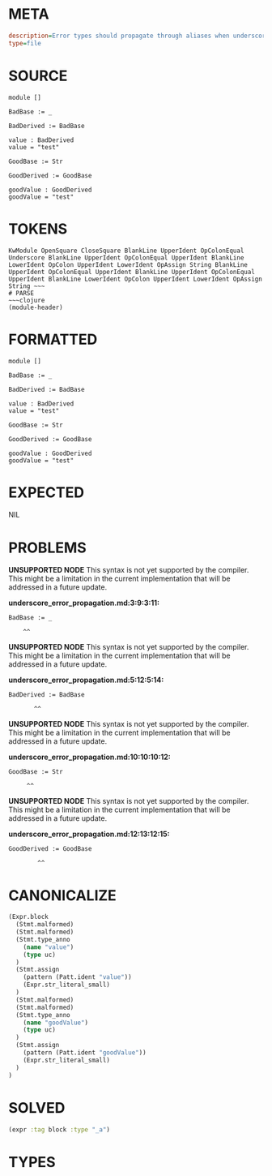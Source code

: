 # META
~~~ini
description=Error types should propagate through aliases when underscores are used
type=file
~~~
# SOURCE
~~~roc
module []

BadBase := _

BadDerived := BadBase

value : BadDerived
value = "test"

GoodBase := Str

GoodDerived := GoodBase

goodValue : GoodDerived
goodValue = "test"
~~~
# TOKENS
~~~text
KwModule OpenSquare CloseSquare BlankLine UpperIdent OpColonEqual Underscore BlankLine UpperIdent OpColonEqual UpperIdent BlankLine LowerIdent OpColon UpperIdent LowerIdent OpAssign String BlankLine UpperIdent OpColonEqual UpperIdent BlankLine UpperIdent OpColonEqual UpperIdent BlankLine LowerIdent OpColon UpperIdent LowerIdent OpAssign String ~~~
# PARSE
~~~clojure
(module-header)
~~~
# FORMATTED
~~~roc
module []

BadBase := _

BadDerived := BadBase

value : BadDerived
value = "test"

GoodBase := Str

GoodDerived := GoodBase

goodValue : GoodDerived
goodValue = "test"
~~~
# EXPECTED
NIL
# PROBLEMS
**UNSUPPORTED NODE**
This syntax is not yet supported by the compiler.
This might be a limitation in the current implementation that will be addressed in a future update.

**underscore_error_propagation.md:3:9:3:11:**
```roc
BadBase := _
```
        ^^


**UNSUPPORTED NODE**
This syntax is not yet supported by the compiler.
This might be a limitation in the current implementation that will be addressed in a future update.

**underscore_error_propagation.md:5:12:5:14:**
```roc
BadDerived := BadBase
```
           ^^


**UNSUPPORTED NODE**
This syntax is not yet supported by the compiler.
This might be a limitation in the current implementation that will be addressed in a future update.

**underscore_error_propagation.md:10:10:10:12:**
```roc
GoodBase := Str
```
         ^^


**UNSUPPORTED NODE**
This syntax is not yet supported by the compiler.
This might be a limitation in the current implementation that will be addressed in a future update.

**underscore_error_propagation.md:12:13:12:15:**
```roc
GoodDerived := GoodBase
```
            ^^


# CANONICALIZE
~~~clojure
(Expr.block
  (Stmt.malformed)
  (Stmt.malformed)
  (Stmt.type_anno
    (name "value")
    (type uc)
  )
  (Stmt.assign
    (pattern (Patt.ident "value"))
    (Expr.str_literal_small)
  )
  (Stmt.malformed)
  (Stmt.malformed)
  (Stmt.type_anno
    (name "goodValue")
    (type uc)
  )
  (Stmt.assign
    (pattern (Patt.ident "goodValue"))
    (Expr.str_literal_small)
  )
)
~~~
# SOLVED
~~~clojure
(expr :tag block :type "_a")
~~~
# TYPES
~~~roc
~~~
